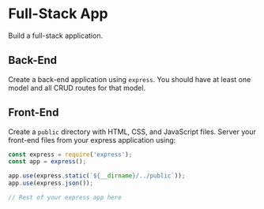# Full-Stack App

Build a full-stack application.

## Back-End

Create a back-end application using `express`. You should have at least one
model and all CRUD routes for that model.

## Front-End

Create a `public` directory with HTML, CSS, and JavaScript files. Server your
front-end files from your express application using:

```js
const express = require('express');
const app = express();

app.use(express.static(`${__dirname}/../public`));
app.use(express.json());

// Rest of your express app here
```
